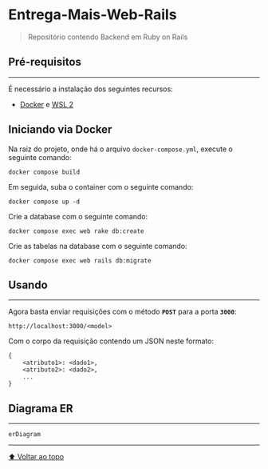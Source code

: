 # Entrega-Mais-Web-Rails

> Repositório contendo Backend em Ruby on Rails

## Pré-requisitos
---

É necessário a instalação dos seguintes recursos:

- [Docker](https://docs.docker.com/get-docker/) e [WSL 2](https://docs.microsoft.com/en-us/windows/wsl/install)

## Iniciando via Docker
Na raiz do projeto, onde há o arquivo `docker-compose.yml`, execute o seguinte comando:
```
docker compose build
```

Em seguida, suba o container com o seguinte comando:
```
docker compose up -d
```

Crie a database com o seguinte comando:
```
docker compose exec web rake db:create
```

Crie as tabelas na database com o seguinte comando:
```
docker compose exec web rails db:migrate
```
<!--
- Será criado volumes gerenciados pelo próprio **Docker** na sua maquina local, a fim de persistir os dados
- **RabbitMQ** será iniciado na porta **`5672`**
	- **Management Console** será iniciado na porta **`15672`**
	- user: **`ifpb`**
	- password: **`ifpb`**
- **Postgres** serão iniciados na porta **`5432`**
	- **pgAdmin** será iniciado na porta **`5050`**
	- user: **`ifpb`**
	- password: **`ifpb`** -->


## Usando
--- 
Agora basta enviar requisições com o método **`POST`** para a porta **`3000`**:
```
http://localhost:3000/<model>
```
Com o corpo da requisição contendo um JSON neste formato:
```
{
	<atributo1>: <dado1>,
	<atributo2>: <dado2>,
	...
}
```


## Diagrama ER
---
```mermaid
erDiagram

```
---
[⬆ Voltar ao topo](#Entrega-Mais-Web-Rails)


<!-- # README

This README would normally document whatever steps are necessary to get the
application up and running.

Things you may want to cover:

* Ruby version

* System dependencies

* Configuration

* Database creation

* Database initialization

* How to run the test suite

* Services (job queues, cache servers, search engines, etc.)

* Deployment instructions

* ... -->
